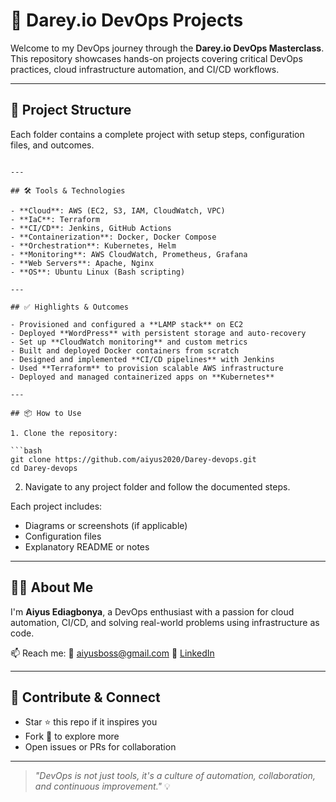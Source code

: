 

# 🚀 Darey.io DevOps Projects 

Welcome to my DevOps journey through the **Darey.io DevOps Masterclass**. This repository showcases hands-on projects covering critical DevOps practices, cloud infrastructure automation, and CI/CD workflows.

---

## 📁 Project Structure

Each folder contains a complete project with setup steps, configuration files, and outcomes.

```

---

## 🛠️ Tools & Technologies

- **Cloud**: AWS (EC2, S3, IAM, CloudWatch, VPC)
- **IaC**: Terraform
- **CI/CD**: Jenkins, GitHub Actions
- **Containerization**: Docker, Docker Compose
- **Orchestration**: Kubernetes, Helm
- **Monitoring**: AWS CloudWatch, Prometheus, Grafana
- **Web Servers**: Apache, Nginx
- **OS**: Ubuntu Linux (Bash scripting)

---

## ✅ Highlights & Outcomes

- Provisioned and configured a **LAMP stack** on EC2
- Deployed **WordPress** with persistent storage and auto-recovery
- Set up **CloudWatch monitoring** and custom metrics
- Built and deployed Docker containers from scratch
- Designed and implemented **CI/CD pipelines** with Jenkins
- Used **Terraform** to provision scalable AWS infrastructure
- Deployed and managed containerized apps on **Kubernetes**

---

## 📦 How to Use

1. Clone the repository:

```bash
git clone https://github.com/aiyus2020/Darey-devops.git
cd Darey-devops
````

2. Navigate to any project folder and follow the documented steps.

Each project includes:

* Diagrams or screenshots (if applicable)
* Configuration files
* Explanatory README or notes

---

## 👨‍💻 About Me

I'm **Aiyus Ediagbonya**, a DevOps enthusiast with a passion for cloud automation, CI/CD, and solving real-world problems using infrastructure as code.

📫 Reach me:
📧 [aiyusboss@gmail.com](mailto:aiyusboss@gmail.com)
🔗 [LinkedIn](https://linkedin.com/in/aiyusboss)

---

## 🤝 Contribute & Connect

* Star ⭐ this repo if it inspires you
* Fork 🍴 to explore more
* Open issues or PRs for collaboration

---

> *"DevOps is not just tools, it's a culture of automation, collaboration, and continuous improvement."* 💡

```


